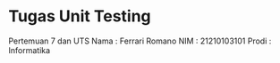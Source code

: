 # Tugas Unit Testing
Pertemuan 7 dan UTS
Nama    : Ferrari Romano
NIM     : 21210103101
Prodi   : Informatika 
